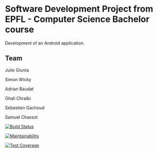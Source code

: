 # Software Development Project from EPFL - Computer Science Bachelor course
Development of an Android application.

## Team
Julie Giunta

Simon Wicky

Adrian Baudat

Ghali Chraibi

Sebastien Gachoud

Samuel Chassot


[![Build Status](https://travis-ci.org/samuelchassot/SDP-SwissTeam.svg?branch=master)](https://travis-ci.org/samuelchassot/SDP-SwissTeam)


[![Maintainability](https://api.codeclimate.com/v1/badges/0944e538e6ef9d98ecff/maintainability)](https://codeclimate.com/github/samuelchassot/SDP-SwissTeam/maintainability)

[![Test Coverage](https://api.codeclimate.com/v1/badges/0944e538e6ef9d98ecff/test_coverage)](https://codeclimate.com/github/samuelchassot/SDP-SwissTeam/test_coverage)



